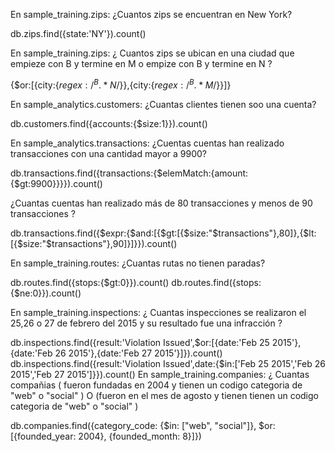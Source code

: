 En sample_training.zips: ¿Cuantos zips se encuentran en New York?

db.zips.find({state:'NY'}).count()

En sample_training.zips: ¿ Cuantos zips se ubican en una ciudad que empieze con B y termine en M o empize con B y termine en N ?

{$or:[{city:{$regex:/^B.*N$/}},{city:{$regex:/^B.*M$/}}]}

En sample_analytics.customers: ¿Cuantas clientes tienen soo una cuenta?

db.customers.find({accounts:{$size:1}}).count()


En sample_analytics.transactions: ¿Cuentas cuentas han realizado transacciones con una cantidad mayor a 9900?

db.transactions.find({transactions:{$elemMatch:{amount:{$gt:9900}}}}).count()

¿Cuantas cuentas han realizado más de 80 transacciones y menos de 90 transacciones ?

db.transactions.find({$expr:{$and:[{$gt:[{$size:"$transactions"},80]},{$lt:[{$size:"$transactions"},90]}]}}).count()


En sample_training.routes: ¿Cuantas rutas no tienen paradas?

db.routes.find({stops:{$gt:0}}).count()
db.routes.find({stops:{$ne:0}}).count()

En sample_training.inspections: ¿ Cuantas inspecciones se realizaron el 25,26 o 27 de febrero del 2015 y su resultado fue una infracción ?

db.inspections.find({result:'Violation Issued',$or:[{date:'Feb 25 2015'},{date:'Feb 26 2015'},{date:'Feb 27 2015'}]}).count()
db.inspections.find({result:'Violation Issued',date:{$in:['Feb 25 2015','Feb 26 2015','Feb 27 2015']}}).count()
En sample_training.companies: ¿ Cuantas compañias ( fueron fundadas en 2004 y tienen un codigo categoria de "web" o "social" )  O   (fueron en el mes de agosto y tienen tienen un codigo categoria de "web" o "social" )

db.companies.find({category_code: {$in: ["web", "social"]}, $or: [{founded_year: 2004}, {founded_month: 8}]})
